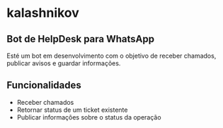 # kalashnikov

## Bot de HelpDesk para WhatsApp

Esté um bot em desenvolvimento com o objetivo de receber chamados, publicar avisos e guardar informações.

## Funcionalidades

- Receber chamados
- Retornar status de um ticket existente
- Publicar informações sobre o status da operação
